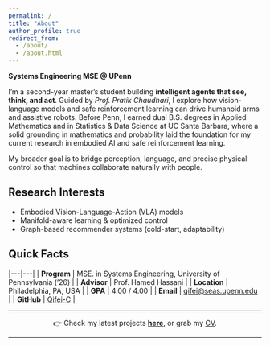 ```yaml
---
permalink: /
title: "About"
author_profile: true
redirect_from: 
  - /about/
  - /about.html
---
```


 **Systems Engineering  MSE @ UPenn**

I’m a second-year master’s student building **intelligent agents that see, think, and act**. Guided by *Prof. Pratik Chaudhari*, I explore how vision-language models and safe reinforcement learning can drive humanoid arms and assistive robots. Before Penn, I earned dual B.S. degrees in Applied Mathematics and in Statistics & Data Science at UC Santa Barbara, where a solid grounding in mathematics and probability laid the foundation for my current research in embodied AI and safe reinforcement learning. 

My broader goal is to bridge perception, language, and precise physical control so that machines collaborate naturally with people.

## Research Interests
- Embodied Vision-Language-Action (VLA) models  
- Manifold-aware learning & optimized control 
- Graph-based recommender systems (cold-start, adaptability)  

## Quick Facts

|---|---|
| **Program** | MSE. in Systems Engineering, University of Pennsylvania (’26) |
| **Advisor** | Prof. Hamed Hassani |
| **Location** | Philadelphia, PA, USA |
| **GPA** | 4.00 / 4.00 |
| **Email** | [qifei@seas.upenn.edu](mailto:qifei@seas.upenn.edu) |
| **GitHub** | [Qifei-C](https://github.com/Qifei-C) |

---

<div align="center">
  👉  Check my latest projects <strong><a href="/projects/">here</a></strong>, or grab my <a href="/files/Qifei_Cui_CV.pdf">CV</a>.
</div>

 ---


